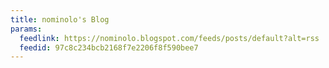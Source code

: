 ```yaml
---
title: nominolo's Blog
params:
  feedlink: https://nominolo.blogspot.com/feeds/posts/default?alt=rss
  feedid: 97c8c234bcb2168f7e2206f8f590bee7
---
```

